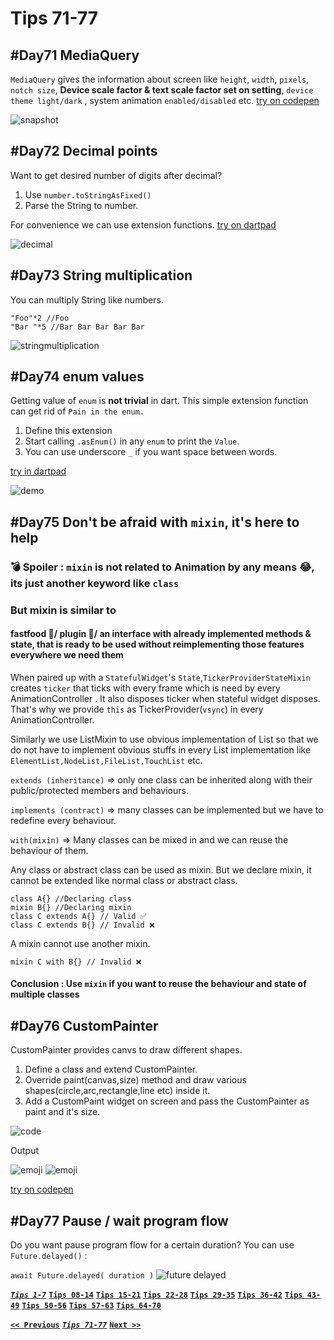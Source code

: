 # Tips 71-77

## #Day71 MediaQuery

`MediaQuery` gives the information about screen like `height`, `width`, `pixels`, `notch size`, **Device scale factor & text scale factor set on setting**, `device theme light/dark` , system animation `enabled/disabled` etc.
[try on codepen](https://codepen.io/erluxman/pen/xxZEZGG)

![snapshot](assets/71mediaquery.png)

## #Day72 Decimal points

Want to get desired number of digits after decimal?

1. Use `number.toStringAsFixed()`  
2. Parse the String to number.

For convenience we can use extension functions.
[try on dartpad](https://dartpad.dartlang.org/3bdfd6923d1e8788ed81eaae9e77655f)

![decimal](assets/72decimal.png)

## #Day73 String multiplication

You can multiply String like numbers.

    "Foo"*2 //Foo
    "Bar "*5 //Bar Bar Bar Bar Bar

![stringmultiplication](assets/73stringmultiplication.png)

## #Day74 enum values

Getting value of `enum` is **not trivial** in dart. This simple extension function can get rid of `Pain in the enum.`

1. Define this extension
2. Start calling `.asEnum()` in any `enum` to print the `Value`.
3. You can use underscore `_` if you want space between words.

[try in dartpad](https://dartpad.dartlang.org/f8233e822afa073a90018c3bf8a9e271)

![demo](assets/74enum.png)

## #Day75 Don't be afraid with `mixin`, it's here to help

### 💣 Spoiler : `mixin` is not related to Animation by any means 😂, its just another keyword like `class`

### But mixin is similar to

#### **fastfood 🍔/ plugin 🧩/ an interface with already implemented methods & state, that is ready to be used without reimplementing those features everywhere we need them**

When paired up with a `StatefulWidget`'s `State`,`TickerProviderStateMixin` creates `ticker` that ticks with every frame which is need by every AnimationController . It also disposes ticker when stateful widget disposes. That's why we provide `this` as TickerProvider(`vsync`) in every AnimationController.

Similarly we use ListMixin to use obvious implementation of List so that we do not have to implement obvious stuffs in every List implementation like `ElementList,NodeList,FileList,TouchList` etc.

`extends (inheritance)` => only one class can be inherited along with their public/protected members and behaviours.

`implements (contract)` => many classes can be implemented but we have to redefine every behaviour.

`with(mixin)` => Many classes can be mixed in and we can reuse the behaviour of them.

Any class or abstract class can be used as mixin. But we declare mixin, it cannot be extended like normal class or abstract class.

    class A{} //Declaring class
    mixin B{} //Declaring mixin
    class C extends A{} // Valid ✅
    class C extends B{} // Invalid ❌

A mixin cannot use another mixin.

    mixin C with B{} // Invalid ❌

#### Conclusion : Use `mixin` if you want to reuse the behaviour and state of multiple classes

## #Day76 CustomPainter

CustomPainter provides canvs to draw different shapes.

1. Define a class and extend CustomPainter.
2. Override paint(canvas,size) method and draw various shapes(circle,arc,rectangle,line etc) inside it.
3. Add a CustomPaint widget  on screen and pass the CustomPainter as paint and it's size.

![code ](assets/76paints.png)

Output

![emoji ](assets/76emoji.png)
![emoji ](assets/76emojis.png)

[try on codepen](https://codepen.io/erluxman/pen/YzwZpba)

## #Day77 Pause / wait program flow

Do you want pause program flow for a certain duration? You can use `Future.delayed()` :

`await Future.delayed( duration )`
![future delayed](assets/77future.delayed.gif)

[___`Tips 1-7`___](README.md)
[__`Tips 08-14`__](week02.md)
[__`Tips 15-21`__](week03.md)
[__`Tips 22-28`__](week04.md)
[__`Tips 29-35`__](week05.md)
[__`Tips 36-42`__](week06.md)
[__`Tips 43-49`__](week07.md)
[__`Tips 50-56`__](week08.md)
[__`Tips 57-63`__](week09.md)
[__`Tips 64-70`__](week10.md)

[__`<< Previous`__](week10.md)
[___`Tips 71-77`___](week11.md)
[__`Next >>`__](week12.md)
